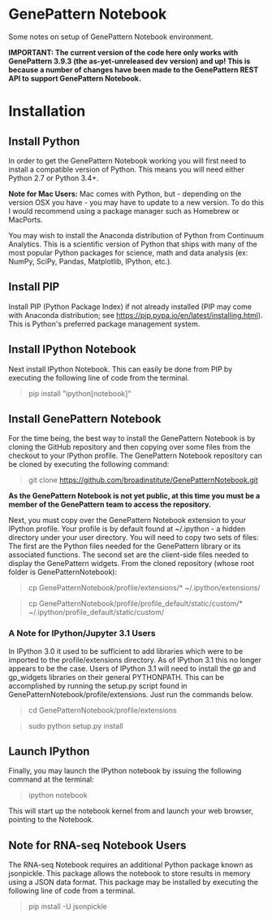 GenePattern Notebook
====================

Some notes on setup of GenePattern Notebook environment.

**IMPORTANT: The current version of the code here only works with GenePattern 3.9.3 (the 
as-yet-unreleased dev version) and up! This is because a number of changes have been made to
the GenePattern REST API to support GenePattern Notebook.**

# Installation

## Install Python

In order to get the GenePattern Notebook working you will first need to install a compatible 
version of Python. This means you will need either Python 2.7 or Python 3.4+.

**Note for Mac Users:** Mac comes with Python, but - depending on the version OSX you have - 
you may have to update to a new version. To do this I would recommend using a package manager 
such as Homebrew or MacPorts.

You may wish to install the Anaconda distribution of Python from Continuum Analytics. This is 
a scientific version of Python that ships with many of the most popular Python packages for 
science, math and data analysis (ex: NumPy, SciPy, Pandas, Matplotlib, IPython, etc.).

## Install PIP

Install PIP (Python Package Index) if not already installed (PIP may come with Anaconda 
distribution; see https://pip.pypa.io/en/latest/installing.html). This is Python's preferred 
package management system.

## Install IPython Notebook
Next install IPython Notebook. This can easily be done from PIP by executing the following 
line of code from the terminal.

> pip install "ipython[notebook]"

## Install GenePattern Notebook

For the time being, the best way to install the GenePattern Notebook is by cloning the GitHub 
repository and then copying over some files from the checkout to your IPython profile. The 
GenePattern Notebook repository can be cloned by executing the following command:

> git clone https://github.com/broadinstitute/GenePatternNotebook.git

**As the GenePattern Notebook is not yet public, at this time you must be a member of the 
GenePattern team to access the repository.**

Next, you must copy over the GenePattern Notebook extension to your IPython profile. Your 
profile is by default found at ~/.ipython - a hidden directory under your user directory.
You will need to copy two sets of files: The first are the Python files needed for the 
GenePattern library or its associated functions. The second set are the client-side files needed 
to display the GenePattern widgets. From the cloned repository (whose root folder is 
GenePatternNotebook):

> cp GenePatternNotebook/profile/extensions/* ~/.ipython/extensions/

> cp GenePatternNotebook/profile/profile_default/static/custom/* ~/.ipython/profile_default/static/custom/

### A Note for IPython/Jupyter 3.1 Users

In IPython 3.0 it used to be sufficient to add libraries which were to be imported to the 
profile/extensions directory. As of IPython 3.1 this no longer appears to be the case. Users of 
IPython 3.1 will need to install the gp and gp_widgets libraries on their general PYTHONPATH.
This can be accomplished by running the setup.py script found in GenePatternNotebook/profile/extensions.
Just run the commands below.

> cd GenePatternNotebook/profile/extensions

> sudo python setup.py install

## Launch IPython

Finally, you may launch the IPython notebook by issuing the following command at the terminal:

> ipython notebook

This will start up the notebook kernel from and launch your web browser, pointing to the Notebook.

## Note for RNA-seq Notebook Users

The RNA-seq Notebook requires an additional Python package known as jsonpickle. This package allows 
the notebook to store results in memory using a JSON data format. This package may be installed by 
executing the following line of code from a terminal.

>pip install -U jsonpickle
